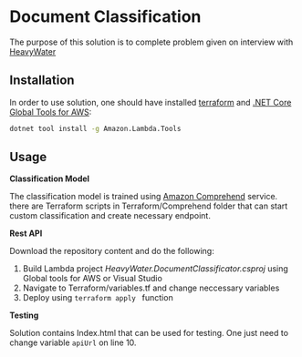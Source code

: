 # Document Classification

The purpose of this solution is to complete problem given on interview with [HeavyWater](https://github.com/HeavyWater-Solutions/document-classification-test)

## Installation

In order to use solution, one should have installed [terraform](https://www.terraform.io/intro/index.html) and [.NET Core Global Tools for AWS](https://aws.amazon.com/blogs/developer/net-core-global-tools-for-aws/):

```bash
dotnet tool install -g Amazon.Lambda.Tools
```

## Usage

**Classification Model**

The classification model is trained using [Amazon Comprehend](https://aws.amazon.com/comprehend/) service. there are Terraform scripts in Terraform/Comprehend folder that can start custom classification and create necessary endpoint. 

**Rest API**

Download the repository content and do the following:
1. Build Lambda project *HeavyWater.DocumentClassificator.csproj* using Global tools for AWS or Visual Studio
2. Navigate to Terraform/variables.tf and change neccessary variables
3. Deploy using ```terraform apply ``` function


**Testing**

Solution contains Index.html that can be used for testing. One just need to change variable `apiUrl` on line 10.

